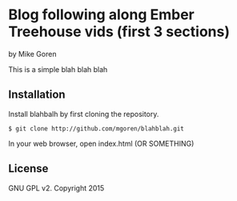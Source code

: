 Blog following along Ember Treehouse vids (first 3 sections)
============================================================

by Mike Goren

This is a simple blah blah blah

Installation
------------

Install blahbalh by first cloning the repository.  
```
$ git clone http://github.com/mgoren/blahblah.git
```

In your web browser, open index.html (OR SOMETHING)

License
-------

GNU GPL v2. Copyright 2015